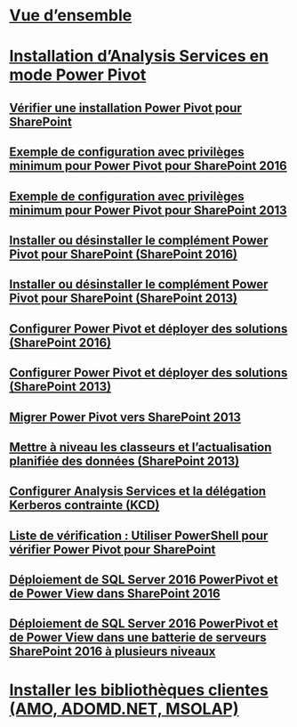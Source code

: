# [Vue d’ensemble](install-analysis-services.md)  
# [Installation d’Analysis Services en mode Power Pivot](install-analysis-services-in-power-pivot-mode.md)  
## [Vérifier une installation Power Pivot pour SharePoint](verify-a-power-pivot-for-sharepoint-installation.md)  
## [Exemple de configuration avec privilèges minimum pour Power Pivot pour SharePoint 2016](power-pivot-minimum-privilege-example-sharepoint-2016.md)  
## [Exemple de configuration avec privilèges minimum pour Power Pivot pour SharePoint 2013](power-pivot-minimum-privilege-example-sharepoint-2013.md)  
## [Installer ou désinstaller le complément Power Pivot pour SharePoint (SharePoint 2016)](install-or-uninstall-the-power-pivot-for-sharepoint-add-in-sharepoint-2016.md)  
## [Installer ou désinstaller le complément Power Pivot pour SharePoint (SharePoint 2013)](install-or-uninstall-the-power-pivot-for-sharepoint-add-in-sharepoint-2013.md)  
## [Configurer Power Pivot et déployer des solutions (SharePoint 2016)](configure-power-pivot-and-deploy-solutions-sharepoint-2016.md)  
## [Configurer Power Pivot et déployer des solutions (SharePoint 2013)](configure-power-pivot-and-deploy-solutions-sharepoint-2013.md)  
## [Migrer Power Pivot vers SharePoint 2013](migrate-power-pivot-to-sharepoint-2013.md)  
## [Mettre à niveau les classeurs et l’actualisation planifiée des données (SharePoint 2013)](upgrade-workbooks-and-scheduled-data-refresh-sharepoint-2013.md)  
## [Configurer Analysis Services et la délégation Kerberos contrainte (KCD)](configure-analysis-services-and-kerberos-constrained-delegation-kcd.md)  
## [Liste de vérification : Utiliser PowerShell pour vérifier Power Pivot pour SharePoint](checklist-use-powershell-to-verify-power-pivot-for-sharepoint.md)  
## [Déploiement de SQL Server 2016 PowerPivot et de Power View dans SharePoint 2016](deploying-sql-server-2016-powerpivot-and-power-view-in-sharepoint-2016.md)  
## [Déploiement de SQL Server 2016 PowerPivot et de Power View dans une batterie de serveurs SharePoint 2016 à plusieurs niveaux](deploy-powerpivot-and-power-view-multi-tier-sharepoint-2016-farm.md)  
# [Installer les bibliothèques clientes (AMO, ADOMD.NET, MSOLAP)](../data-providers-used-for-analysis-services-connections.md)  
